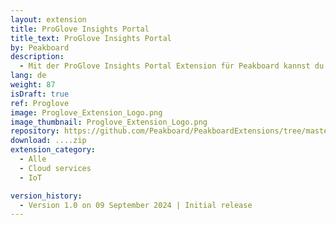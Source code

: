 ```yaml
---
layout: extension
title: ProGlove Insights Portal
title_text: ProGlove Insights Portal
by: Peakboard
description: 
  - Mit der ProGlove Insights Portal Extension für Peakboard kannst du Daten aus deiner ProGlove-Umgebung nahtlos in dein Dashboard integrieren. Diese Erweiterung ermöglicht es dir, den Status der ProGlove-Gateways zu überwachen und so Echtzeit-Einblicke in die Konnektivität zu erhalten. Außerdem kannst du verbundene Geräte verfolgen und dir einen Überblick über deren Nutzung und Verfügbarkeit verschaffen. Darüber hinaus hast du Zugriff auf Foto-Berichte, die für eine optimierte Dokumentation und Prozessanalyse angezeigt werden können. Vereinfache die Visualisierung von ProGlove-Daten und verbessere deine Abläufe mit dieser leistungsstarken Erweiterung.
lang: de
weight: 87
isDraft: true
ref: Proglove
image: Proglove_Extension_Logo.png
image_thumbnail: Proglove_Extension_Logo.png
repository: https://github.com/Peakboard/PeakboardExtensions/tree/master/...
download: ....zip
extension_category:
  - Alle
  - Cloud services
  - IoT

version_history:
  - Version 1.0 on 09 September 2024 | Initial release
---
```

